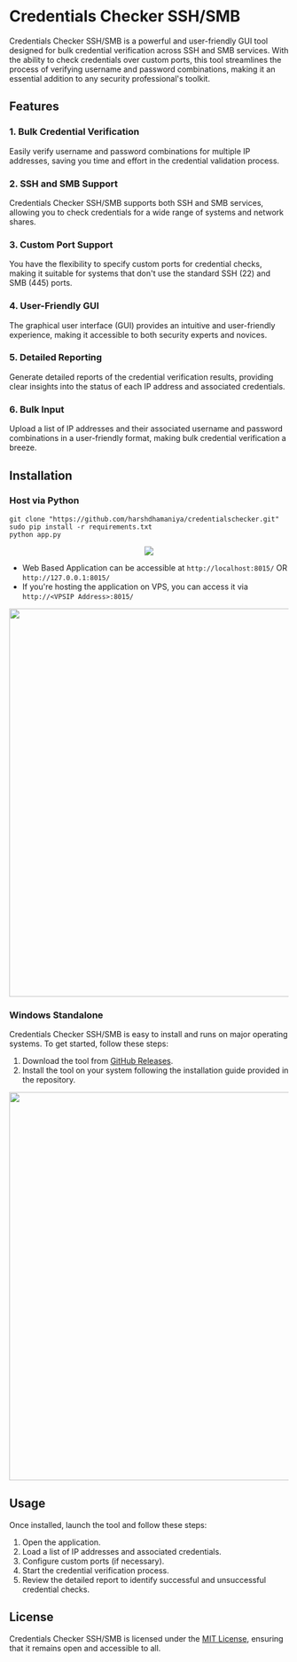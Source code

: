 # **Credentials Checker SSH/SMB**

Credentials Checker SSH/SMB is a powerful and user-friendly GUI tool designed for bulk credential verification across SSH and SMB services. With the ability to check credentials over custom ports, this tool streamlines the process of verifying username and password combinations, making it an essential addition to any security professional's toolkit.

## **Features**

### **1. Bulk Credential Verification**

Easily verify username and password combinations for multiple IP addresses, saving you time and effort in the credential validation process.

### **2. SSH and SMB Support**

Credentials Checker SSH/SMB supports both SSH and SMB services, allowing you to check credentials for a wide range of systems and network shares.

### **3. Custom Port Support**

You have the flexibility to specify custom ports for credential checks, making it suitable for systems that don't use the standard SSH (22) and SMB (445) ports.

### **4. User-Friendly GUI**

The graphical user interface (GUI) provides an intuitive and user-friendly experience, making it accessible to both security experts and novices.

### **5. Detailed Reporting**

Generate detailed reports of the credential verification results, providing clear insights into the status of each IP address and associated credentials.

### **6. Bulk Input**

Upload a list of IP addresses and their associated username and password combinations in a user-friendly format, making bulk credential verification a breeze.

## **Installation**

### **Host via Python**
```
git clone "https://github.com/harshdhamaniya/credentialschecker.git"
sudo pip install -r requirements.txt
python app.py
```

<p align="center">
<img src="https://github.com/harshdhamaniya/credentialschecker/assets/116166209/d8bb1bc0-858b-43e7-b82b-cd2219619cbb">
</p>

- Web Based Application can be accessible at `http://localhost:8015/` OR `http://127.0.0.1:8015/`
- If you're hosting the application on VPS, you can access it via `http://<VPSIP Address>:8015/`

<p align="center">
<img src="https://github.com/harshdhamaniya/credentialschecker/assets/116166209/d23effa5-4bef-4a09-aff8-a25d1f9866f4" align="center" width="900" height="700">
</p>

### **Windows Standalone**

Credentials Checker SSH/SMB is easy to install and runs on major operating systems. To get started, follow these steps:

1. Download the tool from [GitHub Releases](https://github.com/harshdhamaniya/credentialschecker/releases).
2. Install the tool on your system following the installation guide provided in the repository.

<p align="center">
<img src="https://github.com/harshdhamaniya/credentialschecker/assets/116166209/12e4d9db-e980-41f4-b7eb-ff86991401bd" align="center" width="700" height="700">
</p>

## **Usage**

Once installed, launch the tool and follow these steps:

1. Open the application.
2. Load a list of IP addresses and associated credentials.
3. Configure custom ports (if necessary).
4. Start the credential verification process.
5. Review the detailed report to identify successful and unsuccessful credential checks.

## **License**

Credentials Checker SSH/SMB is licensed under the [MIT License](https://github.com/harshdhamaniya/credentialschecker/blob/main/LICENSE), ensuring that it remains open and accessible to all.

